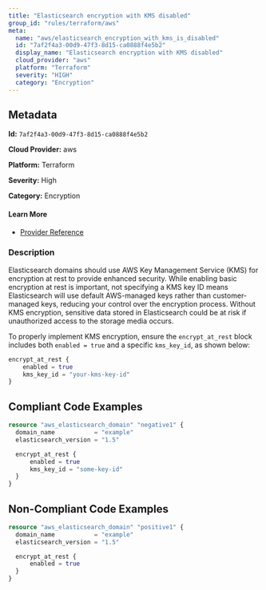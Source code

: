 ```yaml
---
title: "Elasticsearch encryption with KMS disabled"
group_id: "rules/terraform/aws"
meta:
  name: "aws/elasticsearch_encryption_with_kms_is_disabled"
  id: "7af2f4a3-00d9-47f3-8d15-ca0888f4e5b2"
  display_name: "Elasticsearch encryption with KMS disabled"
  cloud_provider: "aws"
  platform: "Terraform"
  severity: "HIGH"
  category: "Encryption"
---
```

## Metadata

**Id:** `7af2f4a3-00d9-47f3-8d15-ca0888f4e5b2`

**Cloud Provider:** aws

**Platform:** Terraform

**Severity:** High

**Category:** Encryption

#### Learn More

 - [Provider Reference](https://registry.terraform.io/providers/hashicorp/aws/latest/docs/resources/elasticsearch_domain)

### Description

 Elasticsearch domains should use AWS Key Management Service (KMS) for encryption at rest to provide enhanced security. While enabling basic encryption at rest is important, not specifying a KMS key ID means Elasticsearch will use default AWS-managed keys rather than customer-managed keys, reducing your control over the encryption process. Without KMS encryption, sensitive data stored in Elasticsearch could be at risk if unauthorized access to the storage media occurs.

To properly implement KMS encryption, ensure the `encrypt_at_rest` block includes both `enabled = true` and a specific `kms_key_id`, as shown below:

```terraform
encrypt_at_rest {
    enabled = true
    kms_key_id = "your-kms-key-id"
}
```


## Compliant Code Examples
```terraform
resource "aws_elasticsearch_domain" "negative1" {
  domain_name           = "example"
  elasticsearch_version = "1.5"

  encrypt_at_rest {
      enabled = true
      kms_key_id = "some-key-id"
  }
}
```
## Non-Compliant Code Examples
```terraform
resource "aws_elasticsearch_domain" "positive1" {
  domain_name           = "example"
  elasticsearch_version = "1.5"

  encrypt_at_rest {
      enabled = true
  }
}
```